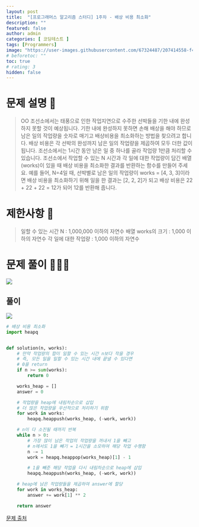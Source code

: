 ```yaml
---
layout: post
title:  "[프로그래머스 알고리즘 스터디] 1주차 - 배상 비용 최소화"
description: ""
featured: false
author: admin
categories: [ 코딩테스트 ]
tags: [Programmers]
image: "https://user-images.githubusercontent.com/67324487/207414558-f4dfa6ad-870a-4d73-953a-0b5c3990fdf4.png"
# beforetoc: ""
toc: true
# rating: 3
hidden: false
---
```

# 문제 설명 📑
> OO 조선소에서는 태풍으로 인한 작업지연으로 수주한 선박들을 기한 내에 완성하지 못할 것이 예상됩니다. 기한 내에 완성하지 못하면 손해 배상을 해야 하므로 남은 일의 작업량을 숫자로 매기고 배상비용을 최소화하는 방법을 찾으려고 합니다.
배상 비용은 각 선박의 완성까지 남은 일의 작업량을 제곱하여 모두 더한 값이 됩니다.
조선소에서는 1시간 동안 남은 일 중 하나를 골라 작업량 1만큼 처리할 수 있습니다. 조선소에서 작업할 수 있는 N 시간과 각 일에 대한 작업량이 담긴 배열(works)이 있을 때 배상 비용을 최소화한 결과를 반환하는 함수를 만들어 주세요. 예를 들어, N=4일 때, 선박별로 남은 일의 작업량이 works = [4, 3, 3]이라면 배상 비용을 최소화하기 위해 일을 한 결과는 [2, 2, 2]가 되고 배상 비용은 22 + 22 + 22 = 12가 되어 12를 반환해 줍니다.

# 제한사항 🚫
> 일할 수 있는 시간 N : 1,000,000 이하의 자연수
배열 works의 크기 : 1,000 이하의 자연수
각 일에 대한 작업량 : 1,000 이하의 자연수


# 문제 풀이 👩🏻‍💻

![](https://velog.velcdn.com/images/carmine/post/ee6f5bc0-7937-4e6d-902b-afd66cf749e5/image.png)



## 풀이
![](https://velog.velcdn.com/images/carmine/post/3e2f8c98-0d98-4af2-b960-52621807b601/image.png)

```python
# 배상 비용 최소화
import heapq


def solution(n, works):
    # 만약 작업량의 합이 일할 수 있는 시간 n보다 작을 경우
    # 즉, 모든 일을 일할 수 있는 시간 내에 끝낼 수 있다면
    # 0을 return
    if n >= sum(works):
        return 0

    works_heap = []
    answer = 0

    # 작업량을 heap에 내림차순으로 삽입
    # 더 많은 작업량을 우선적으로 처리하기 위함
    for work in works:
        heapq.heappush(works_heap, (-work, work))

    # n이 다 소진될 때까지 반복
    while n > 0:
        # 가장 많이 남은 작업의 작업량을 꺼내서 1을 빼고
        # n에서도 1을 빼기 = 1시간을 소모하여 해당 작업 수행함
        n -= 1
        work = heapq.heappop(works_heap)[1] - 1

        # 1을 빼준 해당 작업을 다시 내림차순으로 heap에 삽입
        heapq.heappush(works_heap, (-work, work))

    # heap에 남은 작업량들을 제곱하여 answer에 할당
    for work in works_heap:
        answer += work[1] ** 2

    return answer
```

[문제 출처](https://programmers.co.kr/learn/challenges)